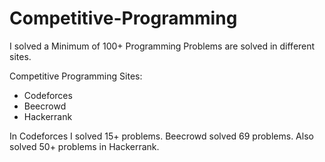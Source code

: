 # Competitive-Programming

I solved a Minimum of 100+ Programming Problems are solved in different sites.

Competitive Programming Sites:

   * Codeforces 
   * Beecrowd 
   * Hackerrank
 
In Codeforces I solved 15+ problems. Beecrowd solved 69 problems. Also solved 50+ problems in Hackerrank.

